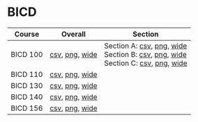 # BICD

| Course | Overall | Section |
| ------ | ------- | ------- |
| BICD 100 | [csv](https://github.com/UCSD-Historical-Enrollment-Data/2023Fall/blob/main/overall/BICD%20100.csv), [png](https://raw.githubusercontent.com/UCSD-Historical-Enrollment-Data/2023Fall/main/plot_overall/BICD%20100.png), [wide](https://raw.githubusercontent.com/UCSD-Historical-Enrollment-Data/2023Fall/main/plot_overall_wide/BICD%20100.png) | Section A: [csv](https://github.com/UCSD-Historical-Enrollment-Data/2023Fall/blob/main/section/BICD%20100_A.csv), [png](https://raw.githubusercontent.com/UCSD-Historical-Enrollment-Data/2023Fall/main/plot_section/BICD%20100_A.png), [wide](https://raw.githubusercontent.com/UCSD-Historical-Enrollment-Data/2023Fall/main/plot_section_wide/BICD%20100_A.png)<br>Section B: [csv](https://github.com/UCSD-Historical-Enrollment-Data/2023Fall/blob/main/section/BICD%20100_B.csv), [png](https://raw.githubusercontent.com/UCSD-Historical-Enrollment-Data/2023Fall/main/plot_section/BICD%20100_B.png), [wide](https://raw.githubusercontent.com/UCSD-Historical-Enrollment-Data/2023Fall/main/plot_section_wide/BICD%20100_B.png)<br>Section C: [csv](https://github.com/UCSD-Historical-Enrollment-Data/2023Fall/blob/main/section/BICD%20100_C.csv), [png](https://raw.githubusercontent.com/UCSD-Historical-Enrollment-Data/2023Fall/main/plot_section/BICD%20100_C.png), [wide](https://raw.githubusercontent.com/UCSD-Historical-Enrollment-Data/2023Fall/main/plot_section_wide/BICD%20100_C.png) |
| BICD 110 | [csv](https://github.com/UCSD-Historical-Enrollment-Data/2023Fall/blob/main/overall/BICD%20110.csv), [png](https://raw.githubusercontent.com/UCSD-Historical-Enrollment-Data/2023Fall/main/plot_overall/BICD%20110.png), [wide](https://raw.githubusercontent.com/UCSD-Historical-Enrollment-Data/2023Fall/main/plot_overall_wide/BICD%20110.png) |  |
| BICD 130 | [csv](https://github.com/UCSD-Historical-Enrollment-Data/2023Fall/blob/main/overall/BICD%20130.csv), [png](https://raw.githubusercontent.com/UCSD-Historical-Enrollment-Data/2023Fall/main/plot_overall/BICD%20130.png), [wide](https://raw.githubusercontent.com/UCSD-Historical-Enrollment-Data/2023Fall/main/plot_overall_wide/BICD%20130.png) |  |
| BICD 140 | [csv](https://github.com/UCSD-Historical-Enrollment-Data/2023Fall/blob/main/overall/BICD%20140.csv), [png](https://raw.githubusercontent.com/UCSD-Historical-Enrollment-Data/2023Fall/main/plot_overall/BICD%20140.png), [wide](https://raw.githubusercontent.com/UCSD-Historical-Enrollment-Data/2023Fall/main/plot_overall_wide/BICD%20140.png) |  |
| BICD 156 | [csv](https://github.com/UCSD-Historical-Enrollment-Data/2023Fall/blob/main/overall/BICD%20156.csv), [png](https://raw.githubusercontent.com/UCSD-Historical-Enrollment-Data/2023Fall/main/plot_overall/BICD%20156.png), [wide](https://raw.githubusercontent.com/UCSD-Historical-Enrollment-Data/2023Fall/main/plot_overall_wide/BICD%20156.png) |  |
